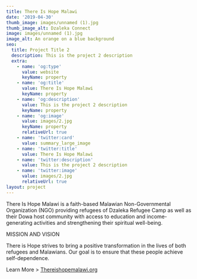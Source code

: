 ```yaml
---
title: There Is Hope Malawi
date: '2019-04-30'
thumb_image: images/unnamed (1).jpg
thumb_image_alt: Dzaleka Connect
image: images/unnamed (1).jpg
image_alt: An orange on a blue background
seo:
  title: Project Title 2
  description: This is the project 2 description
  extra:
    - name: 'og:type'
      value: website
      keyName: property
    - name: 'og:title'
      value: There Is Hope Malawi
      keyName: property
    - name: 'og:description'
      value: This is the project 2 description
      keyName: property
    - name: 'og:image'
      value: images/2.jpg
      keyName: property
      relativeUrl: true
    - name: 'twitter:card'
      value: summary_large_image
    - name: 'twitter:title'
      value: There Is Hope Malawi
    - name: 'twitter:description'
      value: This is the project 2 description
    - name: 'twitter:image'
      value: images/2.jpg
      relativeUrl: true
layout: project
---
```

There Is Hope Malawi is a faith-based Malawian Non-Governmental Organization (NGO) providing refugees of Dzaleka Refugee Camp as well as their Dowa host community with access to education and income-generating activities and strengthening their spiritual well-being. 


MISSION AND VISION

There is Hope strives to bring a positive transformation in the lives of both refugees and Malawians.
Our goal is to ensure that these people achieve self-dependence.

Learn More > [Thereishopemalawi.org](http://thereishopemalawi.org/)



